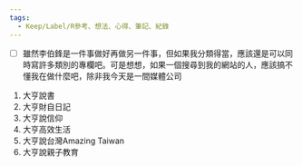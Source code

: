 ```yaml
---
tags:
  - Keep/Label/R參考、想法、心得、筆記、紀錄
---
```



- [ ] 雖然李伯鋒是一件事做好再做另一件事，但如果我分類得當，應該還是可以同時寫許多類別的專欄吧。可是想想，如果一個搜尋到我的網站的人，應該搞不懂我在做什麼吧，除非我今天是一間媒體公司
1. 大亨說書
2. 大亨財自日記
3. 大亨說信仰
4. 大亨高效生活
5. 大亨說台灣Amazing Taiwan
6. 大亨說親子教育
